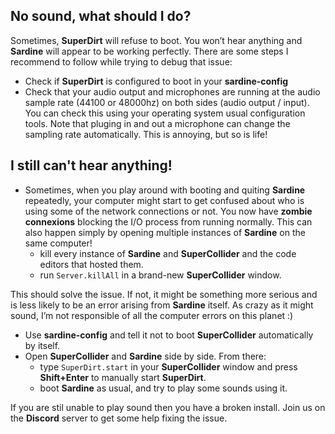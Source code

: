## No sound, what should I do?

Sometimes, **SuperDirt** will refuse to boot. You won&rsquo;t hear anything and **Sardine** will appear to be working perfectly. There are some steps I recommend to follow while trying to debug that issue:

-   Check if **SuperDirt** is configured to boot in your **sardine-config**
-   Check that your audio output and microphones are running at the audio sample rate (44100 or 48000hz) on both sides (audio output / input). You can check this using your operating system usual configuration tools. Note that pluging in and out a microphone can change the sampling rate automatically. This is annoying, but so is life!

## I still can't hear anything!

-   Sometimes, when you play around with booting and quiting **Sardine** repeatedly, your computer might start to get confused about who is using some of the network connections or not. You now have **zombie connexions** blocking the I/O process from running normally. This can also happen simply by opening multiple instances of **Sardine** on the same computer!
    -   kill every instance of **Sardine** and **SuperCollider** and the code editors that hosted them.
    -   run `Server.killAll` in a brand-new **SuperCollider** window.

This should solve the issue. If not, it might be something more serious and is less likely to be an error arising from **Sardine** itself. As crazy as it might sound, I&rsquo;m not responsible of all the computer errors on this planet :)

-   Use **sardine-config** and tell it not to boot **SuperCollider** automatically by itself.
-   Open **SuperCollider** and **Sardine** side by side. From there:
    -   type `SuperDirt.start` in your **SuperCollider** window and press **Shift+Enter** to manually start **SuperDirt**.
    -   boot **Sardine** as usual, and try to play some sounds using it.

If you are stil unable to play sound then you have a broken install. Join us on the **Discord** server to get some help fixing the issue.
